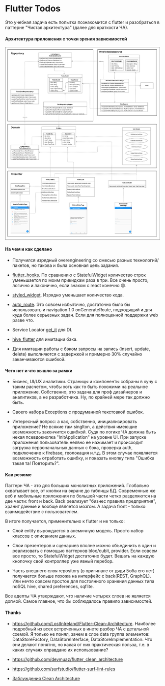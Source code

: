 # Flutter Todos

Это учебная задача есть попытка познакомится с flutter и разобраться в паттерне "Чистая архитектура" (далее для краткости ЧА).

#### Архитектура приложения с точки зрения зависимостей

![Screenshot](todos.png)

#### На чем и как сделано

- Получился изрядный overengineering со смесью разных технологий/пакетов, но такова и была основная цель задания.

- [flutter_hooks](https://pub.dev/packages/flutter_hooks). По сравнению с StatefulWidget количество строк уменьшается по моим прикидкам раза в три. Все очень просто, логично и лаконично, если знаком с react конечно :smile:.

- [styled_widget](https://pub.dev/packages/styled_widget). Изрядно уменьшает количество кода.

- [auto_route](https://pub.dev/packages/auto_route). Это совсем избыточно, достаточно было бы использовать и navigation 1.0 onGenerateRoute, подходящий и для куда более серьезных задач. Если для полноценной поддержки web разве что.

- Service Locator [get_it](https://pub.dev/packages/get_it) для DI.

- [hive_flutter](https://pub.dev/packages/hive_flutter) для имитации бэка.

- Для имитации работы с бэком запросы на запись (insert, update, delete) выполняются с задержкой и примерно 30% случайно заканчиваются ошибкой.

#### Чего нет и что вышло за рамки

- Бизнес, UI/UX аналитики. Страницы и компоненты собраны в кучу с таким расчетом, чтобы хоть как то быть похожими на реальное приложение. Собственно, это задача для проф дизайнеров и аналитиков, а не разработчика. Ну, по крайней мере так должно быть.

- Своего набора Exceptions с продуманной текстовкой ошибок.

- Интересный вопрос: а как, собственно, инициализировать приложение? Не всякие там singlton, а действия имеющие возможность закончится ошибкой. Судя по логике ЧА должна быть некая псевдокнопка "InitApplication" на уровне UI. При запуске приложения пользователь неявно ее нажимает и происходит загрузка первоначальных данных с бэка, проверка auth, подключение к firebase, геолокация и.т.д. В этом случае появляется возможность отработать ошибку, и показать кнопку типа "Ошибка такая та! Повторить?".

#### Как резюме

Паттерн ЧА - это для больших монолитных приложений. Глобально охватывает все, от кнопки на экране до таблицы БД. Современные же веб и мобильные приложения по большей части четко разделяются на две части: front и back. Back реализует "бизнес правила предприятия", хранит данные и вообще является мозгом. А задача front - только взаимодействие с пользователем.

В итоге получается, применительно к flutter и не только:

- Слой entity вырождается в анемичную модель. Просто набор классов с описанием данных.

- Слои презентеров и сценариев вполне можно объединить в один и реализовать с помощью паттернов bloc/cubit, provider. Если совсем все просто, то StatefulWidget достаточно будет. Вешать на каждую кнопочку свой контроллер уже явный перебор.

- Часть внешнего слоя repository (в оригинале от дяди Боба его нет) получается больше похожа на интерфейс с back(REST, GraphQL). Или нечто совсем простое для постоянного хранения данных типа noSQL hive, shared preferences, sqflite.

Все адепты ЧА утверждают, что наличие четырех слоев не является догмой. Самое главное, что бы соблюдалось правило зависимостей.

#### Thanks

- https://github.com/LostInIreland/Flutter-Clean-Architecture. Наиболее подробный из всех встреченных в инете разбор ЧА с детальной схемой. Я только не понял, зачем в слое data группа элементов: DataStoreFactory, DataStoreInterface, DataStoreImplementation. Что они делают понятно, но какая от них практическая польза, т.е. в каких случаях оправдано их использование?

- https://github.com/devmuaz/flutter_clean_architecture

- https://github.com/surfstudio/flutter-surf-lint-rules

- [Заблуждения Clean Architecture](https://habr.com/ru/company/mobileup/blog/335382/)
